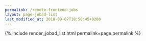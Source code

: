 ```yaml
---
permalink: /remote-frontend-jobs
layout: page-jobad-list
last_modified_at: 2018-09-07T18:50:45+0200
---
```

{% include render_jobad_list.html permalink=page.permalink %}
